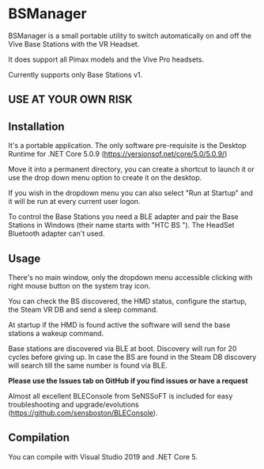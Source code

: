 ﻿# BSManager


BSManager is a small portable utility to switch automatically on and off the Vive Base Stations with the VR Headset.

It does support all Pimax models and the Vive Pro headsets.

Currently supports only Base Stations v1.


## **USE AT YOUR OWN RISK**


## Installation

It's a portable application. The only software pre-requisite is the Desktop Runtime for .NET Core 5.0.9 (https://versionsof.net/core/5.0/5.0.9/)

Move it into a permanent directory, you can create a shortcut to launch it or use the drop down menu option to create it on the desktop.

If you wish in the dropdown menu you can also select "Run at Startup" and it will be run at every current user logon.

To control the Base Stations you need a BLE adapter and pair the Base Stations in Windows (their name starts with "HTC BS "). The HeadSet Bluetooth adapter can't used.


## Usage

There's no main window, only the dropdown menu accessible clicking with right mouse button on the system tray icon.

You can check the BS discovered, the HMD status, configure the startup, the Steam VR DB and send a sleep command.

At startup if the HMD is found active the software will send the base stations a wakeup command.

Base stations are discovered via BLE at boot. Discovery will run for 20 cycles before giving up. In case the BS are found in the Steam DB discovery will search till the same number is found via BLE.

**Please use the Issues tab on GitHub if you find issues or have a request**

Almost all excellent BLEConsole from SeNSSoFT is included for easy troubleshooting and upgrade/evolutions (https://github.com/sensboston/BLEConsole).


## Compilation

You can compile with Visual Studio 2019 and .NET Core 5.